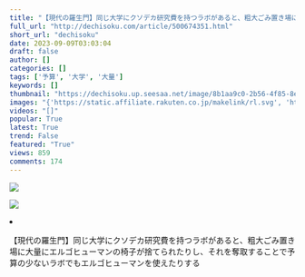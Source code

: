 ```yaml
---
title: "【現代の羅生門】同じ大学にクソデカ研究費を持つラボがあると、粗大ごみ置き場に大量にエルゴヒューマンの椅子が捨てられたりし、それを奪取することで予算の少ないラボでもエルゴヒューマンを使えたりする"
full_url: "http://dechisoku.com/article/500674351.html"
short_url: "dechisoku"
date: 2023-09-09T03:03:04
draft: false
author: []
categories: []
tags: ['予算', '大学', '大量']
keywords: []
thumbnail: "https://dechisoku.up.seesaa.net/image/8b1aa9c0-2b56-4f85-8e09-edb3fff5d286-d6a82.png"
images: "{'https://static.affiliate.rakuten.co.jp/makelink/rl.svg', 'https://dechisoku.up.seesaa.net/image/42424-f8cec-thumbnail2.png', 'https://dechisoku.up.seesaa.net/head/TOP.png', 'http://feedmeter.net/image.php?r=http%3A%2F%2Fdechisoku.com%2Findex.rdf', 'https://dechisoku.up.seesaa.net/image/daigaku_toudai-8ba21-thumbnail2.png', 'https://dechisoku.up.seesaa.net/image/character_food_gohan-25260-thumbnail2.png', 'http://rranking8.ziyu.net/rranking.gif', 'http://pbs.twimg.com/profile_images/452756706255048704/yq_QBIKQ_normal.jpeg', 'https://blog.seesaa.jp/img/seesaablog.gif', 'https://dechisoku.up.seesaa.net/image/8b1aa9c0-2b56-4f85-8e09-edb3fff5d286-d6a82-thumbnail2.png', 'https://m.media-amazon.com/images/I/51otnTcTO2L._SL160_.jpg', 'https://dechisoku.up.seesaa.net/head/icon_twitter.png', 'https://hbb.afl.rakuten.co.jp/hgb/125a24f3.786712c1.125a24f4.f51d4773/?me_id=1213310&item_id=18257532&m=https%3A%2F%2Fthumbnail.image.rakuten.co.jp%2F%400_mall%2Fbook%2Fcabinet%2F9669%2F4988601009669.jpg%3F_ex%3D80x80&pc=https%3A%2F%2Fthumbnail.image.rakuten.co.jp%2F%400_mall%2Fbook%2Fcabinet%2F9669%2F4988601009669.jpg%3F_ex%3D240x240&s=240x240&t=picttext', 'https://dechisoku.up.seesaa.net/head/icon_rss.png', 'https://hbb.afl.rakuten.co.jp/hgb/125a24f3.786712c1.125a24f4.f51d4773/?me_id=1213310&item_id=19281068&m=https%3A%2F%2Fthumbnail.image.rakuten.co.jp%2F%400_mall%2Fbook%2Fcabinet%2F8410%2F4976219098410.jpg%3F_ex%3D80x80&pc=https%3A%2F%2Fthumbnail.image.rakuten.co.jp%2F%400_mall%2Fbook%2Fcabinet%2F8410%2F4976219098410.jpg%3F_ex%3D240x240&s=240x240&t=picttext', 'https://m.media-amazon.com/images/I/51SapeiVW6L._SL160_.jpg', 'https://dechisoku.up.seesaa.net/image/8b1aa9c0-2b56-4f85-8e09-edb3fff5d286-d6a82.png', 'https://dechisoku.up.seesaa.net/image/computer05_businessman-630e2-thumbnail2.png', 'https://dechisoku.up.seesaa.net/image/free-illustration-kenkoushindan-choushinki-irasutoya-d4021-thumbnail2.jpg'}"
videos: "[]"
popular: True
latest: True
trend: False
featured: "True"
views: 859
comments: 174
---
```


![](https://dechisoku.up.seesaa.net/image/8b1aa9c0-2b56-4f85-8e09-edb3fff5d286-d6a82.png)

![]([])

<li><p class='ninja_onebutton'> <p class='ninja_onebutton_hidden'></p><p class='ninja_onebutton_hidden'>【現代の羅生門】同じ大学にクソデカ研究費を持つラボがあると、粗大ごみ置き場に大量にエルゴヒューマンの椅子が捨てられたりし、それを奪取することで予算の少ないラボでもエルゴヒューマンを使えたりする</p> </p> </li> 